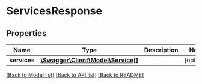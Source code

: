 # ServicesResponse

## Properties
Name | Type | Description | Notes
------------ | ------------- | ------------- | -------------
**services** | [**\Swagger\Client\Model\Service[]**](Service.md) |  | [optional] 

[[Back to Model list]](../README.md#documentation-for-models) [[Back to API list]](../README.md#documentation-for-api-endpoints) [[Back to README]](../README.md)


